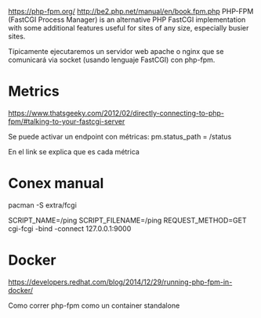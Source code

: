 https://php-fpm.org/
http://be2.php.net/manual/en/book.fpm.php
PHP-FPM (FastCGI Process Manager) is an alternative PHP FastCGI implementation with some additional features useful for sites of any size, especially busier sites.

Típicamente ejecutaremos un servidor web apache o nginx que se comunicará via socket (usando lenguaje FastCGI) con php-fpm.

# Metrics
https://www.thatsgeeky.com/2012/02/directly-connecting-to-php-fpm/#talking-to-your-fastcgi-server

Se puede activar un endpoint con métricas:
pm.status_path = /status

En el link se explica que es cada métrica



# Conex manual
pacman -S extra/fcgi

SCRIPT_NAME=/ping SCRIPT_FILENAME=/ping REQUEST_METHOD=GET cgi-fcgi -bind -connect 127.0.0.1:9000



# Docker
https://developers.redhat.com/blog/2014/12/29/running-php-fpm-in-docker/

Como correr php-fpm como un container standalone
